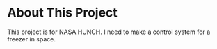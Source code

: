 # About This Project
This project is for NASA HUNCH. I need to make a control system for a freezer in space.